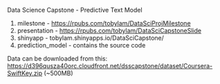 Data Science Capstone - Predictive Text Model

1. milestone - https://rpubs.com/tobylam/DataSciProjMilestone
2. presentation - https://rpubs.com/tobylam/DataSciCapstoneSlide
3. shinyapp - tobylam.shinyapps.io/DataSciCapstone/
4. prediction_model - contains the source code 

Data can be downloaded from this: https://d396qusza40orc.cloudfront.net/dsscapstone/dataset/Coursera-SwiftKey.zip (~500MB)